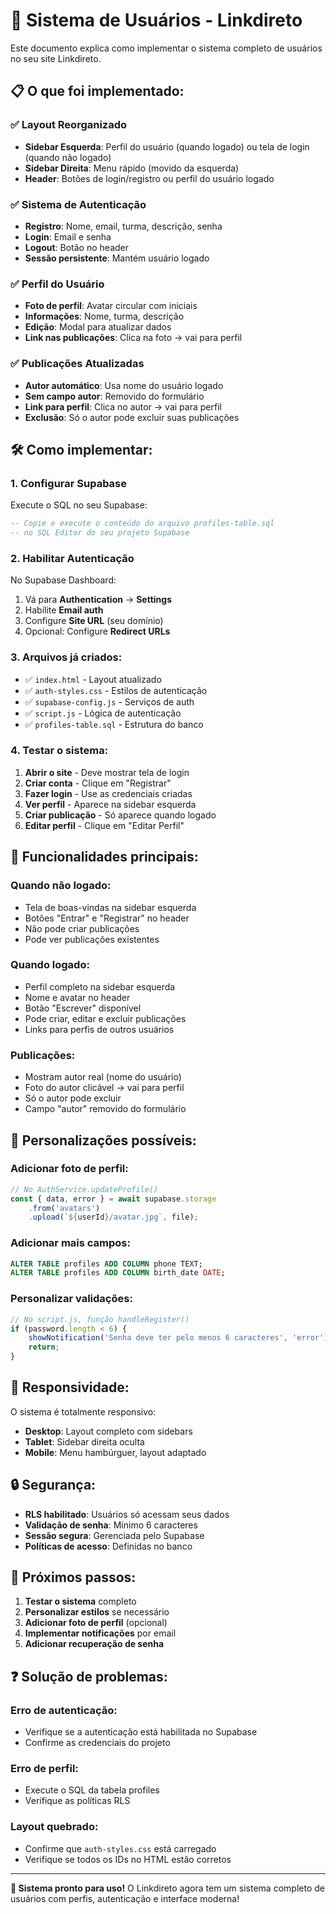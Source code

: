 # 👤 Sistema de Usuários - Linkdireto

Este documento explica como implementar o sistema completo de usuários no seu site Linkdireto.

## 📋 O que foi implementado:

### ✅ **Layout Reorganizado**
- **Sidebar Esquerda**: Perfil do usuário (quando logado) ou tela de login (quando não logado)
- **Sidebar Direita**: Menu rápido (movido da esquerda)
- **Header**: Botões de login/registro ou perfil do usuário logado

### ✅ **Sistema de Autenticação**
- **Registro**: Nome, email, turma, descrição, senha
- **Login**: Email e senha
- **Logout**: Botão no header
- **Sessão persistente**: Mantém usuário logado

### ✅ **Perfil do Usuário**
- **Foto de perfil**: Avatar circular com iniciais
- **Informações**: Nome, turma, descrição
- **Edição**: Modal para atualizar dados
- **Link nas publicações**: Clica na foto → vai para perfil

### ✅ **Publicações Atualizadas**
- **Autor automático**: Usa nome do usuário logado
- **Sem campo autor**: Removido do formulário
- **Link para perfil**: Clica no autor → vai para perfil
- **Exclusão**: Só o autor pode excluir suas publicações

## 🛠️ Como implementar:

### 1. **Configurar Supabase**

Execute o SQL no seu Supabase:

```sql
-- Copie e execute o conteúdo do arquivo profiles-table.sql
-- no SQL Editor do seu projeto Supabase
```

### 2. **Habilitar Autenticação**

No Supabase Dashboard:
1. Vá para **Authentication** → **Settings**
2. Habilite **Email auth**
3. Configure **Site URL** (seu domínio)
4. Opcional: Configure **Redirect URLs**

### 3. **Arquivos já criados:**

- ✅ `index.html` - Layout atualizado
- ✅ `auth-styles.css` - Estilos de autenticação
- ✅ `supabase-config.js` - Serviços de auth
- ✅ `script.js` - Lógica de autenticação
- ✅ `profiles-table.sql` - Estrutura do banco

### 4. **Testar o sistema:**

1. **Abrir o site** - Deve mostrar tela de login
2. **Criar conta** - Clique em "Registrar"
3. **Fazer login** - Use as credenciais criadas
4. **Ver perfil** - Aparece na sidebar esquerda
5. **Criar publicação** - Só aparece quando logado
6. **Editar perfil** - Clique em "Editar Perfil"

## 🎯 **Funcionalidades principais:**

### **Quando não logado:**
- Tela de boas-vindas na sidebar esquerda
- Botões "Entrar" e "Registrar" no header
- Não pode criar publicações
- Pode ver publicações existentes

### **Quando logado:**
- Perfil completo na sidebar esquerda
- Nome e avatar no header
- Botão "Escrever" disponível
- Pode criar, editar e excluir publicações
- Links para perfis de outros usuários

### **Publicações:**
- Mostram autor real (nome do usuário)
- Foto do autor clicável → vai para perfil
- Só o autor pode excluir
- Campo "autor" removido do formulário

## 🔧 **Personalizações possíveis:**

### **Adicionar foto de perfil:**
```javascript
// No AuthService.updateProfile()
const { data, error } = await supabase.storage
    .from('avatars')
    .upload(`${userId}/avatar.jpg`, file);
```

### **Adicionar mais campos:**
```sql
ALTER TABLE profiles ADD COLUMN phone TEXT;
ALTER TABLE profiles ADD COLUMN birth_date DATE;
```

### **Personalizar validações:**
```javascript
// No script.js, função handleRegister()
if (password.length < 6) {
    showNotification('Senha deve ter pelo menos 6 caracteres', 'error');
    return;
}
```

## 📱 **Responsividade:**

O sistema é totalmente responsivo:
- **Desktop**: Layout completo com sidebars
- **Tablet**: Sidebar direita oculta
- **Mobile**: Menu hambúrguer, layout adaptado

## 🔒 **Segurança:**

- **RLS habilitado**: Usuários só acessam seus dados
- **Validação de senha**: Mínimo 6 caracteres
- **Sessão segura**: Gerenciada pelo Supabase
- **Políticas de acesso**: Definidas no banco

## 🚀 **Próximos passos:**

1. **Testar o sistema** completo
2. **Personalizar estilos** se necessário
3. **Adicionar foto de perfil** (opcional)
4. **Implementar notificações** por email
5. **Adicionar recuperação de senha**

## ❓ **Solução de problemas:**

### **Erro de autenticação:**
- Verifique se a autenticação está habilitada no Supabase
- Confirme as credenciais do projeto

### **Erro de perfil:**
- Execute o SQL da tabela profiles
- Verifique as políticas RLS

### **Layout quebrado:**
- Confirme que `auth-styles.css` está carregado
- Verifique se todos os IDs no HTML estão corretos

---

**🎉 Sistema pronto para uso!** O Linkdireto agora tem um sistema completo de usuários com perfis, autenticação e interface moderna! 